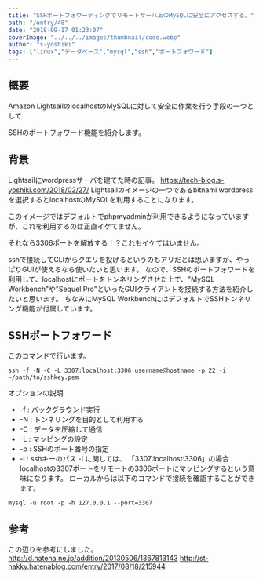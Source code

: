 ```yaml
---
title: "SSHポートフォワーディングでリモートサーバ上のMySQLに安全にアクセスする。"
path: "/entry/48"
date: "2018-09-17 01:23:07"
coverImage: "../../../images/thumbnail/code.webp"
author: "s-yoshiki"
tags: ["linux","データベース","mysql","ssh","ポートフォワード"]
---
```


## 概要

Amazon LightsailのlocalhostのMySQLに対して安全に作業を行う手段の一つとして

SSHのポートフォワード機能を紹介します。

## 背景

Lightsailにwordpressサーバを建てた時の記事。
https://tech-blog.s-yoshiki.com/2018/02/27/
Lightsailのイメージの一つであるbitnami wordpressを選択するとlocalhostのMySQLを利用することになります。

このイメージではデフォルトでphpmyadminが利用できるようになっていますが、これを利用するのは正直イケてません。

それなら3306ポートを解放する！？これもイケてはいません。

sshで接続してCLIからクエリを投げるというのもアリだとは思いますが、やっぱりGUIが使えるなら使いたいと思います。
なので、SSHのポートフォワードを利用して、localhostにポートをトンネリングさせた上で、"MySQL Workbench"や"Sequel Pro"といったGUIクライアントを接続する方法を紹介したいと思います。
ちなみにMySQL WorkbenchにはデフォルトでSSHトンネリング機能が付属しています。

## SSHポートフォワード

このコマンドで行います。

```shell
ssh -f -N -C -L 3307:localhost:3306 username@hostname -p 22 -i ~/path/to/sshkey.pem 
```

オプションの説明
 - -f : バックグラウンド実行
 - -N : トンネリングを目的として利用する
 - -C : データを圧縮して通信
 - -L : マッピングの設定
 - -p : SSHのポート番号の指定
 - -i : sshキーのパス
-Lに関しては、 「3307:localhost:3306」の場合localhostの3307ポートをリモートの3306ポートにマッピングするという意味になります。
ローカルからは以下のコマンドで接続を確認することができます。

```shell
mysql -u root -p -h 127.0.0.1 --port=3307
```

## 参考

この辺りを参考にしました。
http://d.hatena.ne.jp/addition/20130506/1367813143
http://st-hakky.hatenablog.com/entry/2017/08/18/215944